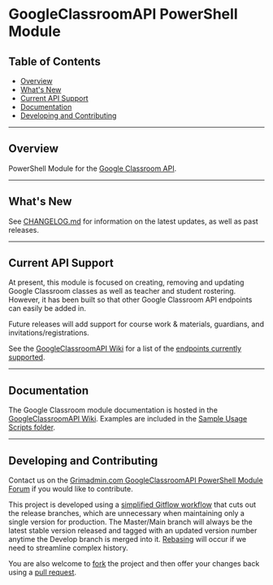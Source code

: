 # GoogleClassroomAPI PowerShell Module <!-- omit in toc -->

## Table of Contents  <!-- omit in toc -->

- [Overview](#overview)
- [What's New](#whats-new)
- [Current API Support](#current-api-support)
- [Documentation](#documentation)
- [Developing and Contributing](#developing-and-contributing)

---

## Overview

PowerShell Module for the [Google Classroom API](https://developers.google.com/classroom).

---

## What's New

See [CHANGELOG.md](./CHANGELOG.md) for information on the latest updates, as well as past releases.

---

## Current API Support

At present, this module is focused on creating, removing and updating Google Classroom classes as well as teacher and student rostering. However, it has been built so that other Google Classroom API endpoints can easily be added in.

Future releases will add support for course work & materials, guardians, and invitations/registrations.

See the [GoogleClassroomAPI Wiki](https://github.com/Sekers/GoogleClassroomAPI/wiki) for a list of the [endpoints currently supported](https://github.com/Sekers/GoogleClassroomAPI/wiki#api-endpoints).

---

## Documentation

The Google Classroom module documentation is hosted in the [GoogleClassroomAPI Wiki](https://github.com/Sekers/GoogleClassroomAPI/wiki). Examples are included in the [Sample Usage Scripts folder](./Sample_Usage_Scripts).

---

## Developing and Contributing

Contact us on the [Grimadmin.com GoogleClassroomAPI PowerShell Module Forum](https://www.grimadmin.com/forum/index.php?forum=8) if you would like to contribute.

This project is developed using a [simplified Gitflow workflow](https://www.grimadmin.com/article.php/simple-modified-gitflow-workflow) that cuts out the release branches, which are unnecessary when maintaining only a single version for production. The Master/Main branch will always be the latest stable version released and tagged with an updated version number anytime the Develop branch is merged into it. [Rebasing](https://www.atlassian.com/git/tutorials/merging-vs-rebasing) will occur if we need to streamline complex history.

You are also welcome to [fork](https://guides.github.com/activities/forking/) the project and then offer your changes back using a [pull request](https://guides.github.com/activities/forking/#making-a-pull-request).
